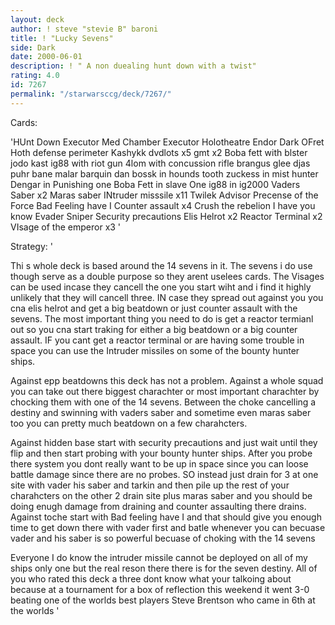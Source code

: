 ```yaml
---
layout: deck
author: ! steve "stevie B" baroni
title: ! "Lucky Sevens"
side: Dark
date: 2000-06-01
description: ! " A non duealing hunt down with a twist"
rating: 4.0
id: 7267
permalink: "/starwarsccg/deck/7267/"
---
```

Cards: 

'HUnt Down
Executor Med Chamber
Executor Holotheatre
Endor Dark OFret
Hoth defense perimeter
Kashykk
dvdlots x5
gmt x2
Boba fett with blster
jodo kast
ig88 with riot gun
4lom with concussion rifle
brangus glee
djas puhr
bane malar
barquin dan
bossk in hounds tooth
zuckess in mist hunter
Dengar in Punishing one
Boba Fett in slave One
ig88 in ig2000
Vaders Saber x2
Maras saber
INtruder misssile x11
Twilek Advisor
Precense of the Force
Bad Feeling have I
Counter assault x4
Crush the rebelion
I have you know
Evader
Sniper
Security precautions
Elis Helrot x2
Reactor Terminal x2
VIsage of the emperor x3
'

Strategy: '

  Thi
s whole deck is based around the 14 sevens in it. The sevens i do use though serve as a double purpose so they arent uselees cards. The Visages can be used incase they cancell the one you start wiht and i find it highly unlikely that they will cancell three. IN case they spread out against you you cna elis helrot and get a big beatdown or just counter assault with the sevens. The most important thing you need to do is get a reactor termianl out so you cna start traking for either a big beatdown or a big counter assault. IF you cant get a reactor terminal or are having some trouble in space you can use the Intruder missiles on some of the bounty hunter ships.

 Against epp beatdowns this deck has not a problem. Against a whole squad you can take out there biggest charachter or most important charachter by chocking them with one of the 14 sevens. Between the choke cancelling a destiny and swinning with vaders saber and sometime even maras saber too you can pretty much beatdown on a few charahcters.

 Against hidden base start with security precautions and just wait until they flip and then start probing with your bounty hunter ships. After you probe there system you dont really want to be up in space since you can loose battle damage since there are no probes. SO instead just drain for 3 at one site with vader his saber and tarkin and then pile up the rest of your charahcters on the other 2 drain site plus maras saber and you should be doing enugh damage from draining and counter assaulting there drains.
 Against toche start with Bad feeling have I and that should give you enough time to get down there with vader first and batle whenever you can becuase vader and his saber is so powerful becuase of choking with the 14 sevens

  Everyone I do know the intruder missile cannot be deployed on all of my ships only one but the real reson there there is for the seven destiny. All of you who rated this deck a three dont know what your talkoing about because at a tournament for a box of reflection this weekend it went 3-0 beating one of the worlds best players Steve Brentson who came in 6th at the worlds '
